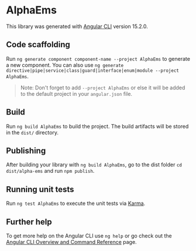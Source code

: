 # AlphaEms

This library was generated with [Angular CLI](https://github.com/angular/angular-cli) version 15.2.0.

## Code scaffolding

Run `ng generate component component-name --project AlphaEms` to generate a new component. You can also use `ng generate directive|pipe|service|class|guard|interface|enum|module --project AlphaEms`.
> Note: Don't forget to add `--project AlphaEms` or else it will be added to the default project in your `angular.json` file. 

## Build

Run `ng build AlphaEms` to build the project. The build artifacts will be stored in the `dist/` directory.

## Publishing

After building your library with `ng build AlphaEms`, go to the dist folder `cd dist/alpha-ems` and run `npm publish`.

## Running unit tests

Run `ng test AlphaEms` to execute the unit tests via [Karma](https://karma-runner.github.io).

## Further help

To get more help on the Angular CLI use `ng help` or go check out the [Angular CLI Overview and Command Reference](https://angular.io/cli) page.
